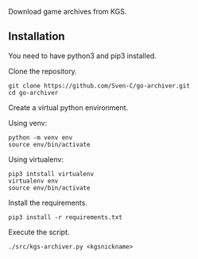 Download game archives from KGS.

## Installation

You need to have python3 and pip3 installed.

Clone the repository.

```
git clone https://github.com/Sven-C/go-archiver.git
cd go-archiver
```

Create a virtual python environment.

Using venv:
```
python -m venv env
source env/bin/activate
```

Using virtualenv:
```
pip3 intstall virtualenv
virtualenv env
source env/bin/activate
```

Install the requirements.

```
pip3 install -r requirements.txt
```

Execute the script.

```
./src/kgs-archiver.py <kgsnickname>
```

